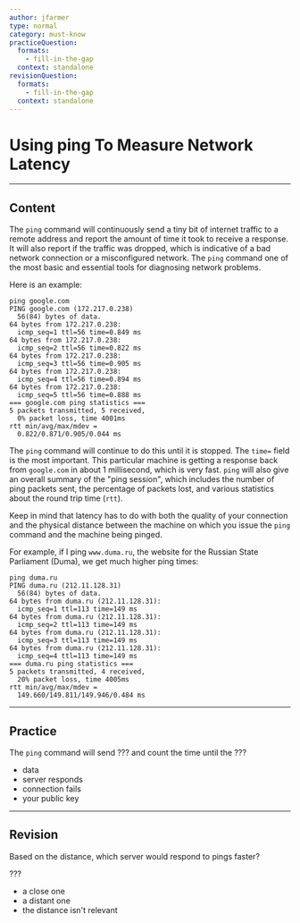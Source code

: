 ```yaml
---
author: jfarmer
type: normal
category: must-know
practiceQuestion:
  formats:
    - fill-in-the-gap
  context: standalone
revisionQuestion:
  formats:
    - fill-in-the-gap
  context: standalone
---
```


# Using ping To Measure Network Latency


---

## Content

The `ping` command will continuously send a tiny bit of internet traffic to a remote address and report the amount of time it took to receive a response.  It will also report if the traffic was dropped, which is indicative of a bad network connection or a misconfigured network. The `ping` command one of the most basic and essential tools for diagnosing network problems.

Here is an example:

```shell
ping google.com
PING google.com (172.217.0.238)
  56(84) bytes of data.
64 bytes from 172.217.0.238:
  icmp_seq=1 ttl=56 time=0.849 ms
64 bytes from 172.217.0.238:
  icmp_seq=2 ttl=56 time=0.822 ms
64 bytes from 172.217.0.238:
  icmp_seq=3 ttl=56 time=0.905 ms
64 bytes from 172.217.0.238:
  icmp_seq=4 ttl=56 time=0.894 ms
64 bytes from 172.217.0.238:
  icmp_seq=5 ttl=56 time=0.888 ms
=== google.com ping statistics ===
5 packets transmitted, 5 received,
  0% packet loss, time 4001ms
rtt min/avg/max/mdev =
  0.822/0.871/0.905/0.044 ms
```

The `ping` command will continue to do this until it is stopped.  The `time=` field is the most important.  This particular machine is getting a response back from `google.com` in about 1 millisecond, which is very fast.  `ping` will also give an overall summary of the "ping session", which includes the number of ping packets sent, the percentage of packets lost, and various statistics about the round trip time (`rtt`).

Keep in mind that latency has to do with both the quality of your connection and the physical distance between the machine on which you issue the `ping` command and the machine being pinged.

For example, if I ping `www.duma.ru`, the website for the Russian State Parliament (Duma), we get much higher ping times:

```shell
ping duma.ru
PING duma.ru (212.11.128.31)
  56(84) bytes of data.
64 bytes from duma.ru (212.11.128.31):
  icmp_seq=1 ttl=113 time=149 ms
64 bytes from duma.ru (212.11.128.31):
  icmp_seq=2 ttl=113 time=149 ms
64 bytes from duma.ru (212.11.128.31):
  icmp_seq=3 ttl=113 time=149 ms
64 bytes from duma.ru (212.11.128.31):
  icmp_seq=4 ttl=113 time=149 ms
=== duma.ru ping statistics ===
5 packets transmitted, 4 received,
  20% packet loss, time 4005ms
rtt min/avg/max/mdev =
  149.660/149.811/149.946/0.484 ms
```


---

## Practice

The `ping` command will send ??? and count the time until the ???

- data
- server responds
- connection fails
- your public key


---

## Revision

Based on the distance, which server would respond to pings faster?

???

- a close one
- a distant one
- the distance isn't relevant
